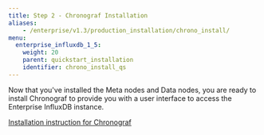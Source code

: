 ```yaml
---
title: Step 2 - Chronograf Installation
aliases:
    - /enterprise/v1.3/production_installation/chrono_install/
menu:
  enterprise_influxdb_1_5:
    weight: 20
    parent: quickstart_installation
    identifier: chrono_install_qs
---
```


Now that you've installed the Meta nodes and Data nodes, you are ready to install Chronograf 
to provide you with a user interface to access the Enterprise InfluxDB instance.

[Installation instruction for Chronograf](/chronograf/latest/introduction/installation/)
